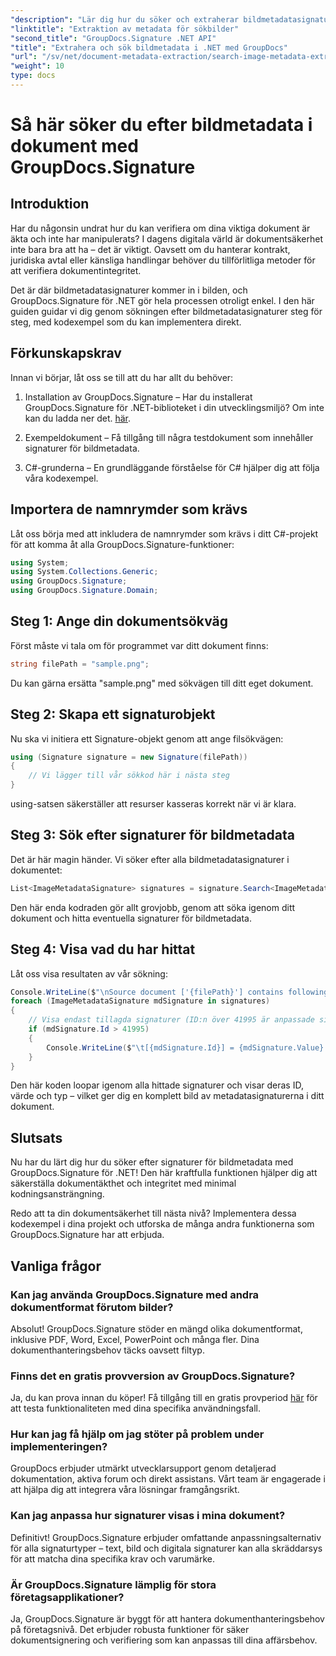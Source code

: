 ```yaml
---
"description": "Lär dig hur du söker och extraherar bildmetadatasignaturer i dokument med GroupDocs.Signature för .NET. Öka dokumentsäkerheten och autenticiteten på bara några minuter."
"linktitle": "Extraktion av metadata för sökbilder"
"second_title": "GroupDocs.Signature .NET API"
"title": "Extrahera och sök bildmetadata i .NET med GroupDocs"
"url": "/sv/net/document-metadata-extraction/search-image-metadata-extraction/"
"weight": 10
type: docs
---
```

# Så här söker du efter bildmetadata i dokument med GroupDocs.Signature

## Introduktion

Har du någonsin undrat hur du kan verifiera om dina viktiga dokument är äkta och inte har manipulerats? I dagens digitala värld är dokumentsäkerhet inte bara bra att ha – det är viktigt. Oavsett om du hanterar kontrakt, juridiska avtal eller känsliga handlingar behöver du tillförlitliga metoder för att verifiera dokumentintegritet.

Det är där bildmetadatasignaturer kommer in i bilden, och GroupDocs.Signature för .NET gör hela processen otroligt enkel. I den här guiden guidar vi dig genom sökningen efter bildmetadatasignaturer steg för steg, med kodexempel som du kan implementera direkt.

## Förkunskapskrav

Innan vi börjar, låt oss se till att du har allt du behöver:

1. Installation av GroupDocs.Signature – Har du installerat GroupDocs.Signature för .NET-biblioteket i din utvecklingsmiljö? Om inte kan du ladda ner det. [här](https://releases.groupdocs.com/signature/net/).

2. Exempeldokument – Få tillgång till några testdokument som innehåller signaturer för bildmetadata.

3. C#-grunderna – En grundläggande förståelse för C# hjälper dig att följa våra kodexempel.

## Importera de namnrymder som krävs

Låt oss börja med att inkludera de namnrymder som krävs i ditt C#-projekt för att komma åt alla GroupDocs.Signature-funktioner:

```csharp
using System;
using System.Collections.Generic;
using GroupDocs.Signature;
using GroupDocs.Signature.Domain;
```

## Steg 1: Ange din dokumentsökväg

Först måste vi tala om för programmet var ditt dokument finns:

```csharp
string filePath = "sample.png";
```

Du kan gärna ersätta "sample.png" med sökvägen till ditt eget dokument.

## Steg 2: Skapa ett signaturobjekt

Nu ska vi initiera ett Signature-objekt genom att ange filsökvägen:

```csharp
using (Signature signature = new Signature(filePath))
{
    // Vi lägger till vår sökkod här i nästa steg
}
```

using-satsen säkerställer att resurser kasseras korrekt när vi är klara.

## Steg 3: Sök efter signaturer för bildmetadata

Det är här magin händer. Vi söker efter alla bildmetadatasignaturer i dokumentet:

```csharp
List<ImageMetadataSignature> signatures = signature.Search<ImageMetadataSignature>(SignatureType.Metadata);
```

Den här enda kodraden gör allt grovjobb, genom att söka igenom ditt dokument och hitta eventuella signaturer för bildmetadata.

## Steg 4: Visa vad du har hittat

Låt oss visa resultaten av vår sökning:

```csharp
Console.WriteLine($"\nSource document ['{filePath}'] contains following signatures.");
foreach (ImageMetadataSignature mdSignature in signatures)
{
    // Visa endast tillagda signaturer (ID:n över 41995 är anpassade signaturer)
    if (mdSignature.Id > 41995)
    {
        Console.WriteLine($"\t[{mdSignature.Id}] = {mdSignature.Value} ({mdSignature.Type})");
    }
}
```

Den här koden loopar igenom alla hittade signaturer och visar deras ID, värde och typ – vilket ger dig en komplett bild av metadatasignaturerna i ditt dokument.

## Slutsats

Nu har du lärt dig hur du söker efter signaturer för bildmetadata med GroupDocs.Signature för .NET! Den här kraftfulla funktionen hjälper dig att säkerställa dokumentäkthet och integritet med minimal kodningsansträngning.

Redo att ta din dokumentsäkerhet till nästa nivå? Implementera dessa kodexempel i dina projekt och utforska de många andra funktionerna som GroupDocs.Signature har att erbjuda.

## Vanliga frågor

### Kan jag använda GroupDocs.Signature med andra dokumentformat förutom bilder?

Absolut! GroupDocs.Signature stöder en mängd olika dokumentformat, inklusive PDF, Word, Excel, PowerPoint och många fler. Dina dokumenthanteringsbehov täcks oavsett filtyp.

### Finns det en gratis provversion av GroupDocs.Signature?

Ja, du kan prova innan du köper! Få tillgång till en gratis provperiod [här](https://releases.groupdocs.com/) för att testa funktionaliteten med dina specifika användningsfall.

### Hur kan jag få hjälp om jag stöter på problem under implementeringen?

GroupDocs erbjuder utmärkt utvecklarsupport genom detaljerad dokumentation, aktiva forum och direkt assistans. Vårt team är engagerade i att hjälpa dig att integrera våra lösningar framgångsrikt.

### Kan jag anpassa hur signaturer visas i mina dokument?

Definitivt! GroupDocs.Signature erbjuder omfattande anpassningsalternativ för alla signaturtyper – text, bild och digitala signaturer kan alla skräddarsys för att matcha dina specifika krav och varumärke.

### Är GroupDocs.Signature lämplig för stora företagsapplikationer?

Ja, GroupDocs.Signature är byggt för att hantera dokumenthanteringsbehov på företagsnivå. Det erbjuder robusta funktioner för säker dokumentsignering och verifiering som kan anpassas till dina affärsbehov.